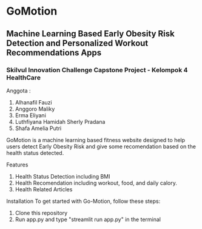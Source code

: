 # GoMotion
## Machine Learning Based Early Obesity Risk Detection and Personalized Workout Recommendations Apps
### Skilvul Innovation Challenge Capstone Project  - Kelompok 4 HealthCare

Anggota 	:
1. Alhanafil Fauzi
2. Anggoro Maliky
3. Erma Eliyani
4. Luthfiyana Hamidah Sherly Pradana
5. Shafa Amelia Putri

GoMotion is a machine learning based fitness website designed to help users detect Early Obesity Risk and give some recomendation based on the health status detected. 

Features
1. Health Status Detection including BMI
2. Health Recomendation including workout, food, and daily calory. 
3. Health Related Articles

Installation
To get started with Go-Motion, follow these steps:
1. Clone this repository
2. Run app.py and type "streamlit run app.py" in the terminal